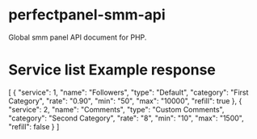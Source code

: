 # perfectpanel-smm-api
Global smm panel API document for PHP.

# Service list Example response
[
    {
        "service": 1,
        "name": "Followers",
        "type": "Default",
        "category": "First Category",
        "rate": "0.90",
        "min": "50",
        "max": "10000",
        "refill": true
    },
    {
        "service": 2,
        "name": "Comments",
        "type": "Custom Comments",
        "category": "Second Category",
        "rate": "8",
        "min": "10",
        "max": "1500",
        "refill": false
    }
]
